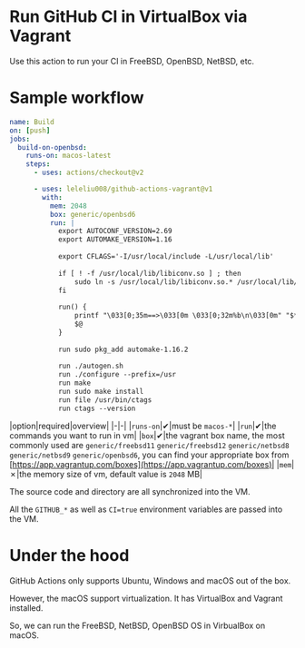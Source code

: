 # Run GitHub CI in VirtualBox via Vagrant

Use this action to run your CI in FreeBSD, OpenBSD, NetBSD, etc.

# Sample workflow

```yml
name: Build
on: [push]
jobs:
  build-on-openbsd:
    runs-on: macos-latest
    steps:
      - uses: actions/checkout@v2

      - uses: leleliu008/github-actions-vagrant@v1
        with:
          mem: 2048
          box: generic/openbsd6
          run: |
            export AUTOCONF_VERSION=2.69
            export AUTOMAKE_VERSION=1.16
              
            export CFLAGS='-I/usr/local/include -L/usr/local/lib'
              
            if [ ! -f /usr/local/lib/libiconv.so ] ; then
                sudo ln -s /usr/local/lib/libiconv.so.* /usr/local/lib/libiconv.so
            fi
              
            run() {
                printf "\033[0;35m==>\033[0m \033[0;32m%b\n\033[0m" "$*"
                $@
            }
              
            run sudo pkg_add automake-1.16.2
            
            run ./autogen.sh
            run ./configure --prefix=/usr
            run make
            run sudo make install
            run file /usr/bin/ctags
            run ctags --version
```

|option|required|overview|
|-|-|
|`runs-on`|✔︎|must be `macos-*`|
|`run`|✔︎|the commands you want to run in vm|
|`box`|✔︎|the vagrant box name, the most commonly used are `generic/freebsd11` `generic/freebsd12` `generic/netbsd8` `generic/netbsd9` `generic/openbsd6`, you can find your appropriate box from [https://app.vagrantup.com/boxes](https://app.vagrantup.com/boxes)|
|`mem`|✗|the memory size of vm, default value is `2048` MB|


The source code and directory are all synchronized into the VM.

All the `GITHUB_*` as well as `CI=true` environment variables are passed into the VM.

# Under the hood

GitHub Actions only supports Ubuntu, Windows and macOS out of the box. 

However, the macOS support virtualization. It has VirtualBox and Vagrant installed.

So, we can run the FreeBSD, NetBSD, OpenBSD OS in VirbualBox on macOS.












